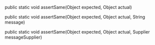 public static void assertSame(Object expected, Object actual)
  
public static void assertSame(Object expected, Object actual, String message)
  
public static void assertSame(Object expected, Object actual, Supplier<String> messageSupplier)
